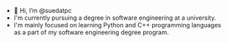 - 👋 Hi, I’m @suedatpc
- I'm currently pursuing a degree in software engineering at a university.
- I'm mainly focused on learning Python and C++ programming languages as a part of my software engineering degree program.
  

<!---
suedatpc/suedatpc is a ✨ special ✨ repository because its `README.md` (this file) appears on your GitHub profile.
You can click the Preview link to take a look at your changes.
--->
